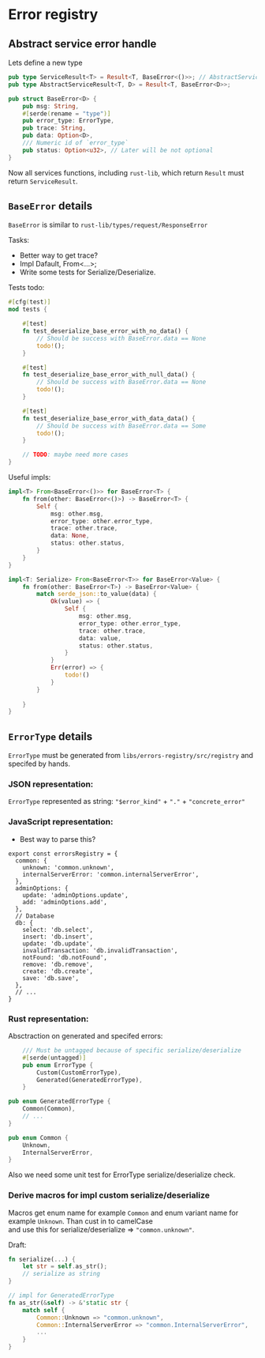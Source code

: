 # Error registry

## Abstract service error handle

Lets define a new type

```Rust
pub type ServiceResult<T> = Result<T, BaseError<()>>; // AbstractServiceResult<T, ()>
pub type AbstractServiceResult<T, D> = Result<T, BaseError<D>>;

pub struct BaseError<D> {
	pub msg: String,
	#[serde(rename = "type")]
    pub error_type: ErrorType,
    pub trace: String,
    pub data: Option<D>,
    /// Numeric id of `error_type`
    pub status: Option<u32>, // Later will be not optional
}
```

Now all services functions, including `rust-lib`, which return `Result` must return `ServiceResult`.

## `BaseError` details

`BaseError` is similar to `rust-lib/types/request/ResponseError`

Tasks: 
- Better way to get trace?
- Impl Dafault, From<...>;
- Write some tests for Serialize/Deserialize.

Tests todo:
```Rust
#[cfg(test)]
mod tests {

    #[test]
    fn test_deserialize_base_error_with_no_data() {
        // Should be success with BaseError.data == None
        todo!();
    }

    #[test]
    fn test_deserialize_base_error_with_null_data() {
        // Should be success with BaseError.data == None
        todo!();
    }

    #[test]
    fn test_deserialize_base_error_with_data_data() {
        // Should be success with BaseError.data == Some
        todo!();
    }

    // TODO: maybe need more cases
}
```

Useful impls:
```Rust
impl<T> From<BaseError<()>> for BaseError<T> {
    fn from(other: BaseError<()>) -> BaseError<T> {
        Self {
            msg: other.msg,
            error_type: other.error_type,
            trace: other.trace,
            data: None,
            status: other.status,
        }
    }
}

impl<T: Serialize> From<BaseError<T>> for BaseError<Value> {
    fn from(other: BaseError<T>) -> BaseError<Value> {
        match serde_json::to_value(data) {
            Ok(value) => {
                Self {
                    msg: other.msg,
                    error_type: other.error_type,
                    trace: other.trace,
                    data: value,
                    status: other.status,
                }
            }
            Err(error) => {
                todo!()
            }
        } 
        
    }
}
```

## `ErrorType` details

`ErrorType` must be generated from `libs/errors-registry/src/registry` and specifed by hands.

### JSON representation:

`ErrorType` represented as string:
`"$error_kind"` + `"."` + `"concrete_error"`

### JavaScript representation:

- Best way to parse this?
```JS
export const errorsRegistry = {
  common: {
    unknown: 'common.unknown',
    internalServerError: 'common.internalServerError',
  },
  adminOptions: {
    update: 'adminOptions.update',
    add: 'adminOptions.add',
  },
  // Database
  db: {
    select: 'db.select',
    insert: 'db.insert',
    update: 'db.update',
    invalidTransaction: 'db.invalidTransaction',
    notFound: 'db.notFound',
    remove: 'db.remove',
    create: 'db.create',
    save: 'db.save',
  },
  // ...
}
```

### Rust representation:

Absctraction on generated and specifed errors:
```Rust
    /// Must be untagged because of specific serialize/deserialize
    #[serde(untagged)]
    pub enum ErrorType {
        Custom(CustomErrorType),
        Generated(GeneratedErrorType),
    }
```

```Rust
pub enum GeneratedErrorType {
    Common(Common),
    // ...
}

pub enum Common {
    Unknown,
    InternalServerError,
}
```

Also we need some unit test for ErrorType serialize/deserialize check.

### Derive macros for impl custom serialize/deserialize

Macros get enum name for example `Common` and enum variant name for example `Unknown`. Than cust in to camelCase \
and use this for serialize/deserialize => `"common.unknown"`.

Draft:
```Rust
fn serialize(...) {
    let str = self.as_str();
    // serialize as string
}

// impl for GeneratedErrorType
fn as_str(&self) -> &'static str {
    match self {
        Common::Unknown => "common.unknown",
        Common::InternalServerError => "common.InternalServerError",
        ...
    }
}
```